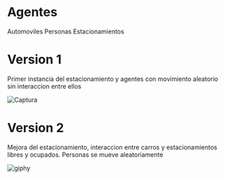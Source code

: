 # Agentes
Automoviles
Personas
Estacionamientos


# Version 1

Primer instancia del estacionamiento y agentes con movimiento aleatorio sin interaccion entre ellos

![Captura](https://user-images.githubusercontent.com/58484877/143367452-5a121290-cba9-45d9-8c0b-e117ae18b8cf.PNG)


# Version 2

Mejora del estacionamiento, interaccion entre carros y estacionamientos libres y ocupados. Personas se mueve aleatoriamente

![giphy](https://user-images.githubusercontent.com/58484877/143367113-faea2cca-381a-49ee-a966-ca1238b9cd4e.gif)
